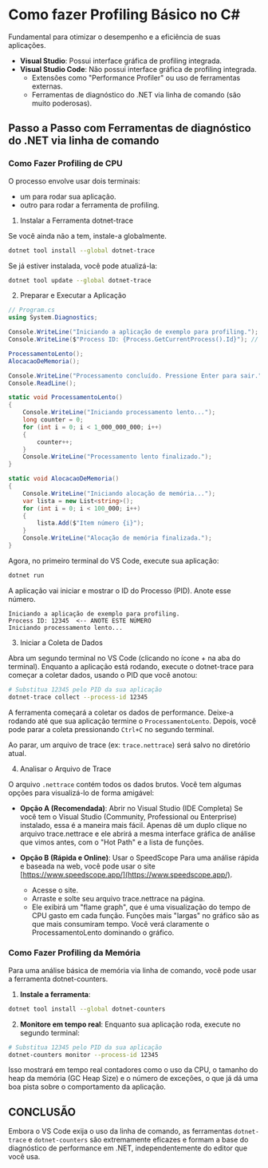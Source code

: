 # Como fazer Profiling Básico no C#

Fundamental para otimizar o desempenho e a eficiência de suas aplicações.

- **Visual Studio**: Possui interface gráfica de profiling integrada.
- **Visual Studio Code**: Não possui interface gráfica de profiling integrada.
  - Extensões como "Performance Profiler" ou uso de ferramentas externas.
  - Ferramentas de diagnóstico do .NET via linha de comando (são muito poderosas).

## Passo a Passo com Ferramentas de diagnóstico do .NET via linha de comando

### Como Fazer Profiling de CPU

O processo envolve usar dois terminais:

- um para rodar sua aplicação.
- outro para rodar a ferramenta de profiling.

1. Instalar a Ferramenta dotnet-trace

Se você ainda não a tem, instale-a globalmente.

```bash
dotnet tool install --global dotnet-trace
```

Se já estiver instalada, você pode atualizá-la:

```bash
dotnet tool update --global dotnet-trace
```

2. Preparar e Executar a Aplicação

```csharp
// Program.cs
using System.Diagnostics;

Console.WriteLine("Iniciando a aplicação de exemplo para profiling.");
Console.WriteLine($"Process ID: {Process.GetCurrentProcess().Id}"); // Adicionado para facilitar!

ProcessamentoLento();
AlocacaoDeMemoria();

Console.WriteLine("Processamento concluído. Pressione Enter para sair.");
Console.ReadLine();

static void ProcessamentoLento()
{
    Console.WriteLine("Iniciando processamento lento...");
    long counter = 0;
    for (int i = 0; i < 1_000_000_000; i++)
    {
        counter++;
    }
    Console.WriteLine("Processamento lento finalizado.");
}

static void AlocacaoDeMemoria()
{
    Console.WriteLine("Iniciando alocação de memória...");
    var lista = new List<string>();
    for (int i = 0; i < 100_000; i++)
    {
        lista.Add($"Item número {i}");
    }
    Console.WriteLine("Alocação de memória finalizada.");
}
```

Agora, no primeiro terminal do VS Code, execute sua aplicação:

```bash
dotnet run
```

A aplicação vai iniciar e mostrar o ID do Processo (PID). Anote esse número.

```plaintext
Iniciando a aplicação de exemplo para profiling.
Process ID: 12345  <-- ANOTE ESTE NÚMERO
Iniciando processamento lento...
```

3. Iniciar a Coleta de Dados

Abra um segundo terminal no VS Code (clicando no ícone + na aba do terminal). Enquanto a aplicação está rodando, execute o dotnet-trace para começar a coletar dados, usando o PID que você anotou:

```bash
# Substitua 12345 pelo PID da sua aplicação
dotnet-trace collect --process-id 12345
```

A ferramenta começará a coletar os dados de performance. Deixe-a rodando até que sua aplicação termine o `ProcessamentoLento`. Depois, você pode parar a coleta pressionando `Ctrl+C` no segundo terminal.

Ao parar, um arquivo de trace (ex: `trace.nettrace`) será salvo no diretório atual.

4. Analisar o Arquivo de Trace

O arquivo `.nettrace` contém todos os dados brutos. Você tem algumas opções para visualizá-lo de forma amigável:

- **Opção A (Recomendada)**: Abrir no Visual Studio (IDE Completa) Se você tem o Visual Studio (Community, Professional ou Enterprise) instalado, essa é a maneira mais fácil. Apenas dê um duplo clique no arquivo trace.nettrace e ele abrirá a mesma interface gráfica de análise que vimos antes, com o "Hot Path" e a lista de funções.

- **Opção B (Rápida e Online)**: Usar o SpeedScope Para uma análise rápida e baseada na web, você pode usar o site [https://www.speedscope.app/](https://www.speedscope.app/).
  - Acesse o site.
  - Arraste e solte seu arquivo trace.nettrace na página.
  - Ele exibirá um "flame graph", que é uma visualização do tempo de CPU gasto em cada função. Funções mais "largas" no gráfico são as que mais consumiram tempo. Você verá claramente o ProcessamentoLento dominando o gráfico.

### Como Fazer Profiling da Memória

Para uma análise básica de memória via linha de comando, você pode usar a ferramenta dotnet-counters.

1. **Instale a ferramenta**:

```bash
dotnet tool install --global dotnet-counters
```

2. **Monitore em tempo real**: Enquanto sua aplicação roda, execute no segundo terminal:

```bash
# Substitua 12345 pelo PID da sua aplicação
dotnet-counters monitor --process-id 12345
```

Isso mostrará em tempo real contadores como o uso da CPU, o tamanho do heap da memória (GC Heap Size) e o número de exceções, o que já dá uma boa pista sobre o comportamento da aplicação.

## CONCLUSÃO

Embora o VS Code exija o uso da linha de comando, as ferramentas `dotnet-trace` e `dotnet-counters` são extremamente eficazes e formam a base do diagnóstico de performance em .NET, independentemente do editor que você usa.
